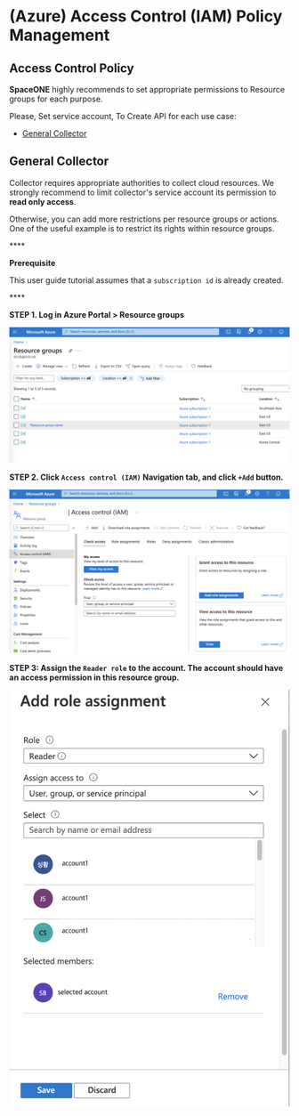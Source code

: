 # \(Azure\) Access Control \(IAM\) Policy Management

## **Access Control** Policy

**SpaceONE** highly recommends to set appropriate permissions to Resource groups for each purpose. 

Please, Set service account, To Create API for each use case:

* [General Collector](azure-access-control-iam-policy-management.md#general-collector)

## General Collector 

Collector requires appropriate authorities to collect cloud resources. We strongly recommend to limit collector's service account its permission to **read only access**. 

Otherwise, you can add more restrictions per resource groups or actions. One of the useful example is to restrict its rights within resource groups.

\*\*\*\*

**Prerequisite**

This user guide tutorial assumes that a `subscription id` is already created.

\*\*\*\*

**STEP 1. Log in Azure Portal &gt; Resource groups** 

![](../../.gitbook/assets/image%20%28104%29.png)

**STEP 2. Click `Access control (IAM)` Navigation tab, and click `+Add` button.**

![](../../.gitbook/assets/image%20%28102%29.png)



**STEP 3: Assign the `Reader role`  to the account. The account should  have an access permission in this resource group.**



![](../../.gitbook/assets/image%20%28103%29.png)



